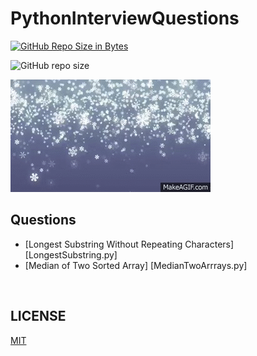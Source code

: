 # PythonInterviewQuestions
[![GitHub Repo Size in Bytes](https://img.shields.io/github/languages/code-size/cjl4945/PythonInterviewQuestions)](https://github.com/cjl4945/PythonInterviewQuestions)

![GitHub repo size](https://img.shields.io/github/repo-size/cjl4945/PythonInterviewQuestions)




<img src="./7Zef.gif">

<br>


## Questions

* [Longest Substring Without Repeating Characters] [LongestSubstring.py] 
* [Median of Two Sorted Array] [MedianTwoArrrays.py] 



<br>

## LICENSE

[MIT]('./LICENSE.md')

